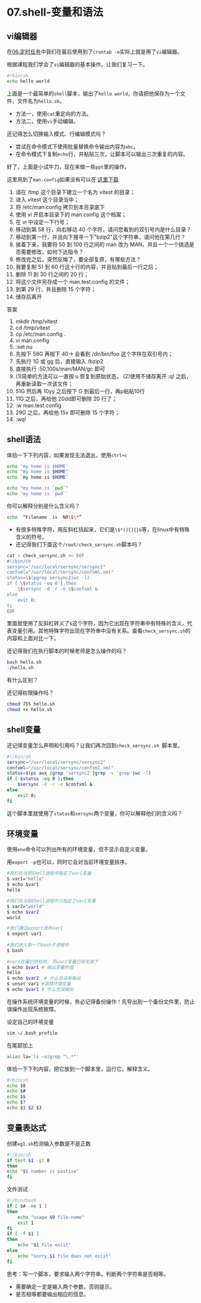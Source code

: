 # 07.shell-变量和语法

## vi编辑器

在[06.定时任务](06.定时任务.md)中我们在最后使用到了`crontab -e`实际上就是用了`vi`编辑器。

根据课程我们学会了`vi`编辑器的基本操作。让我们复习一下。

```BASH
#/bin/sh
echo hello world
```

上面是一个最简单的`shell`脚本，输出了`hello world`，你请把他保存为一个文件，文件名为`hello.sh`。

* 方法一，使用`cat`重定向的方法。
* 方法二，使用`vi`手动编辑。

还记得怎么切换输入模式、行编辑模式吗？
* 尝试在命令模式下使用批量替换命令输出内容为`abc`。
* 在命令模式下复制`echo`行，并粘贴三次，让脚本可以输出三次重复的内容。

好了，上面是小试牛刀，现在来做一些`ppt`里的操作。

这里用到了`man.config`如果没有可以在 [这里下载](https://linux.vbird.org/linux_basic/fedora4/0310vi/man.config)

1. 请在 /tmp 这个目录下建立一个名为 vitest 的目录； 
2. 进入 vitest 这个目录当中； 
3. 将 /etc/man.config 拷贝到本目录底下
4. 使用 vi 开启本目录下的 man.config 这个档案； 
5. 在 vi 中设定一下行号； 
6. 移动到第 58 行，向右移动 40 个字符，请问您看到的双引号内是什么目录？ 
7. 移动到第一行，并且向下搜寻一下"bzip2"这个字符串，请问他在第几行？ 
8. 接着下来，我要将 50 到 100 行之间的 man 改为 MAN，并且一个一个挑选是否需要修改，如何下达指令？ 
9. 修改完之后，突然反悔了，要全部复原，有哪些方法？ 
10. 我要复制 51 到 60 行这十行的内容，并且贴到最后一行之后； 
11. 删除 11 到 30 行之间的 20 行； 
12. 将这个文件另存成一个 man.test.config 的文件； 
13. 到第 29 行，并且删除 15 个字符； 
14. 储存后离开

答案

1.  mkdir /tmp/vitest
2.  cd /tmp/vitest 
3.  cp /etc/man.config . 
4.  vi man.config 
5.  :set nu 
6. 先按下 58G 再按下 40→ 会看到 /dir/bin/foo 这个字样在双引号内； 
7. 先执行 1G 或 gg 后，直接输入 /bzip2
8. 直接执行 :50,100s/man/MAN/gc  即可
9. (1)简单的方法可以一直按  u  恢复到原始状态，
   (2)使用不储存离开  :q! 之后，再重新读取一次该文件； 
10.  51G  然后再 10yy  之后按下 G  到最后一行，再p粘贴10行 
11. 11G 之后，再给他 20dd即可删除 20 行了； 
12. :w man.test.config 
13. 29G 之后，再给他 15x 即可删除 15 个字符； 
14. :wq!

## shell语法

体验一下下列内容，如果发现无法退出，使用`ctrl+c`

```BASH
echo 'my home is $HOME'
echo "my home is $HOME"
echo `my home is $HOME`

echo "my home is `pwd`"
echo 'my home is `pwd`'
```

你可以解释分别是什么含义吗？

```BASH
echo  “Filename  is  N0\$\*”
```

* 有很多特殊字符，用反斜杠括起来，它们是`\$*()[]{}&`等，在linux中有特殊含义的符号。
* 还记得我们下面这个`/root/check_sersync.sh`脚本吗？

```BASH
cat > check_sersync.sh << EOF
#!/bin/sh
sersync="/usr/local/sersync/sersync2"
confxml="/usr/local/sersync/confxml.xml"
status=\$(pgrep sersync2|wc -l)
if [ \$status -eq 0 ];then
    \$sersync -d -r -o \$confxml &
else
    exit 0;
fi
EOF
```

里面就使用了反斜杠转义了`$`这个字符，因为它出现在字符串中有特殊的含义，代表变量引用。其他特殊字符出现在字符串中没有关系。查看`check_sersync.sh`的内容和上面对比一下。

还记得我们在执行脚本的时候老师是怎么操作的吗？

```BASH
bash hello.sh
./hello.sh
```

有什么区别？

还记得权限操作吗？

```BASH
chmod 755 hello.sh
chmod +x hello.sh
```

## shell变量

还记得变量怎么声明和引用吗？让我们再次回到`check_sersync.sh `脚本里。

```BASH
#!/bin/sh
sersync="/usr/local/sersync/sersync2"
confxml="/usr/local/sersync/confxml.xml"
status=$(ps aux |grep 'sersync2'|grep -v 'grep'|wc -l)
if [ $status -eq 0 ];then
    $sersync -d -r -o $confxml &
else
    exit 0;
fi
```

这个脚本里就使用了`status`和`sersync`两个变量，你可以解释他们的含义吗？

## 环境变量

使用`env`命令可以列出所有的环境变量，但不显示自定义变量。

用`export -p`也可以，同时它会对当前环境变量排序。

```BASH
#我们在当前Shell进程中指定了var1变量
$ var1="hello"
$ echo $var1
hello

#我们在当前Shell进程中又指定了var2变量
$ var2="world"
$ echo $var2
world

#我们通过export发布var1
$ export var1
 
#我们进入到一个bash子进程中
$ bash
 
#var1变量仍然有效, 而var2变量已经无效了
$ echo $var1 # 输出变量的值
hello
$ echo $var2  # 什么也没有输出
$ unset var1 #清除环境变量
$ echo $var1 # 什么也没输出
```

在操作系统环境变量的时候，务必记得备份操作！先导出到一个备份文件里，防止误操作出现系统故障。

设定自己的环境变量

```BASH
vim ~/.bash_profile
```

在尾部加上

```BASH
alias la='ls –a|grep "\.*"'
```

体验一下下列内容，把它放到一个脚本里，运行它，解释含义。

```BASH
#/bin/sh
echo $0
echo $#
echo $$
echo $?
echo $1 $2 $3
```

## 变量表达式

创建`eg1.sh`检测输入参数是不是正数

```BASH
#!/bin/sh
if test $1 -gt 0
then
echo "$1 number is postive"
fi
```

文件测试

```BASH
#!/bin/bash
if [ $# -ne 1 ]
then
    echo "usage $0 file-name"
    exit 1
fi
if [ -f $1 ]
then
    echo "$1 file exist"
else
    echo "sorry,$1 file does not exist"
fi
```

思考：写一个脚本，要求输入两个字符串，判断两个字符串是否相等。
* 需要确定一定是输入两个参数，否则提示。
* 是否相等都要输出相应的信息。




















